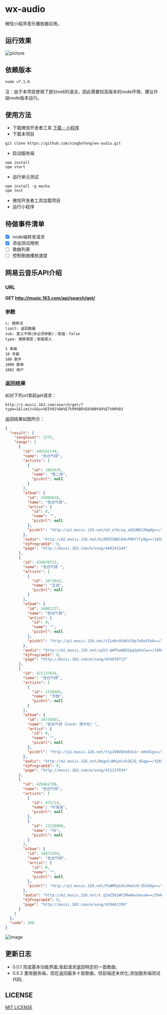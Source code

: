# wx-audio
微信小程序音乐播放器应用。

## 运行效果
![picture](picture.gif)

## 依赖版本
`node v7.1.0`

注：由于本项目使用了部分es6的语法，因此需要较高版本的node环境，建议升级node版本运行。
## 使用方法
* 下载微信开发者工具
[下载 - 小程序](https://mp.weixin.qq.com/debug/wxadoc/dev/devtools/download.html)
* 下载本项目
```
git clone https://github.com/xingbofeng/wx-audio.git
```
* 启动服务端
```
npm install
npm start
```
* 运行单元测试
```
npm install -g mocha
npm test
```
* 微信开发者工具加载项目
* 运行小程序

## 待做事件清单
- [x] node端转发请求
- [x] 添加测试用例
- [ ] 歌曲列表
- [ ] 控制歌曲播放速度

## 网易云音乐API介绍

### URL
**GET http://music.163.com/api/search/get/**

### 参数
```
s: 搜索词
limit: 返回数量
sub: 意义不明(非必须参数)；取值：false
type: 搜索类型；取值意义

1 单曲
10 专辑
100 歌手
1000 歌单
1002 用户
```
### 返回结果
如对下列url发起get请求：
```
http://s.music.163.com/search/get/?type=1&limit=5&s=%E5%91%8A%E7%99%BD%E6%B0%94%E7%90%83
```
返回结果如图所示：
```json
{
  "result": {
    "songCount": 2275,
    "songs": [
      {
        "id": 440241144,
        "name": "告白气球",
        "artists": [
          {
            "id": 1081635,
            "name": "周二珂",
            "picUrl": null
          }
        ],
        "album": {
          "id": 34986028,
          "name": "告白气球",
          "artist": {
            "id": 0,
            "name": "",
            "picUrl": null
          },
          "picUrl": "http://p1.music.126.net/m3_elKryq_x62UNHJ2NgHg==/109951162807555886.jpg"
        },
        "audio": "http://m2.music.126.net/GvIMZ5ZW0l04xFMVYtTy8g==/18502581673300022.mp3",
        "djProgramId": 0,
        "page": "http://music.163.com/m/song/440241144"
      },
      {
        "id": 434070713,
        "name": "告白气球 ",
        "artists": [
          {
            "id": 1073042,
            "name": "王进",
            "picUrl": null
          }
        ],
        "album": {
          "id": 34801227,
          "name": "告白气球",
          "artist": {
            "id": 0,
            "name": "",
            "picUrl": null
          },
          "picUrl": "http://p1.music.126.net/cIim8rAhdKV1Up7e9zSFoA==/17647161626137638.jpg"
        },
        "audio": "http://m2.music.126.net/zp5J-qWfkwmBd2pq3pHzCw==/18605935765863165.mp3",
        "djProgramId": 0,
        "page": "http://music.163.com/m/song/434070713"
      },
      {
        "id": 421137034,
        "name": "告白气球",
        "artists": [
          {
            "id": 1158065,
            "name": "宇西",
            "picUrl": null
          }
        ],
        "album": {
          "id": 34778501,
          "name": "告白气球（Cover 周杰伦）",
          "artist": {
            "id": 0,
            "name": "",
            "picUrl": null
          },
          "picUrl": "http://p1.music.126.net/tlp3VWVQVe0Je1r-oHn91g==/17666952835430891.jpg"
        },
        "audio": "http://m2.music.126.net/8egvCxWVy4vzk2EJG_dGqg==/3265549609864401.mp3",
        "djProgramId": 0,
        "page": "http://music.163.com/m/song/421137034"
      },
      {
        "id": 429461789,
        "name": "告白气球",
        "artists": [
          {
            "id": 975714,
            "name": "叶洛洛",
            "picUrl": null
          },
          {
            "id": 12126098,
            "name": "Vk",
            "picUrl": null
          }
        ],
        "album": {
          "id": 34872359,
          "name": "告白气球",
          "artist": {
            "id": 0,
            "name": "",
            "picUrl": null
          },
          "picUrl": "http://p1.music.126.net/PuNMFpLHzvHw2v0-Zh2b8g==/18244196440128259.jpg"
        },
        "audio": "http://m2.music.126.net/t_qlmZ581WF2MwHmvUavxA==/2946691220790691.mp3",
        "djProgramId": 0,
        "page": "http://music.163.com/m/song/429461789"
      }
    ]
  },
  "code": 200
}
```
![image](http://oczira72b.bkt.clouddn.com/APIhahaha.png)
## 更新日志
* 0.0.1 完成基本功能界面;发起请求返回特定的一首歌曲;
* 0.0.2 更改服务端，现在返回最多十首歌曲，但前端还未优化;添加服务端测试代码;

## LICENSE
[MIT LICENSE](./LICENSE)
